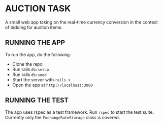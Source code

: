 # AUCTION TASK
A small web app taking on the real-time currency conversion in the context of bidding for auction items.

## RUNNING THE APP
To run the app, do the following:
- Clone the repo
- Run rails `db:setup`
- Run rails `db:seed`
- Start the server with `rails s`
- Open the app at `http://localhost:3000`

## RUNNING THE TEST
The app uses rspec as a test framework. Run `rspec` to start the test suite. Currently only the `ExchangeRateStorage` class is covered.


